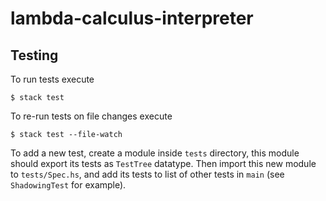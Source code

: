 # lambda-calculus-interpreter

## Testing

To run tests execute

    $ stack test

To re-run tests on file changes execute

    $ stack test --file-watch

To add a new test, create a module inside `tests` directory, this module should
export its tests as `TestTree` datatype. Then import this new module to
`tests/Spec.hs`, and add its tests to list of other tests in `main` (see
`ShadowingTest` for example).
